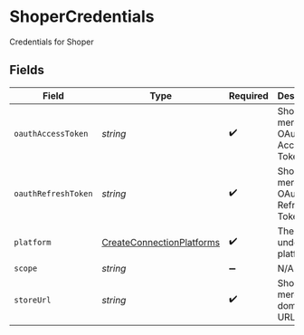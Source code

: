 # ShoperCredentials

Credentials for Shoper


## Fields

| Field                                                                         | Type                                                                          | Required                                                                      | Description                                                                   |
| ----------------------------------------------------------------------------- | ----------------------------------------------------------------------------- | ----------------------------------------------------------------------------- | ----------------------------------------------------------------------------- |
| `oauthAccessToken`                                                            | *string*                                                                      | :heavy_check_mark:                                                            | Shoper merchant OAuth Access Token                                            |
| `oauthRefreshToken`                                                           | *string*                                                                      | :heavy_check_mark:                                                            | Shoper merchant OAuth Refresh Token                                           |
| `platform`                                                                    | [CreateConnectionPlatforms](../../models/shared/createconnectionplatforms.md) | :heavy_check_mark:                                                            | The underlying platform.                                                      |
| `scope`                                                                       | *string*                                                                      | :heavy_minus_sign:                                                            | N/A                                                                           |
| `storeUrl`                                                                    | *string*                                                                      | :heavy_check_mark:                                                            | Shoper merchant domain URL                                                    |